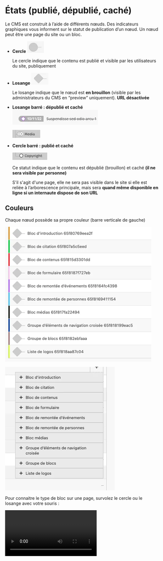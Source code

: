 # États (publié, dépublié, caché)

Le CMS est construit à l’aide de différents nœuds. Des indicateurs graphiques vous informent sur le statut de publication d’un nœud. Un nœud peut être une page du site ou un bloc.

- **Cercle** ![Capture d’écran 2022-02-25 à 16.04.12.webp](edition_des_contenus/Capture_decran_2022-02-25_a_16.04.12.webp)
    
    Le cercle indique que le contenu est publié et visible par les utilisateurs du site, publiquement

- **Losange** ![Capture d’écran 2022-02-25 à 16.01.24.webp](edition_des_contenus/Capture_decran_2022-02-25_a_16.01.24.webp)
    
    Le losange indique que le nœud est **en brouillon** (visible par les administrateurs du CMS en “preview” uniquement). **URL désactivée**

- **Losange barré : dépublié et caché** ![Capture d’écran 2022-12-05 à 14.54.15.webp](edition_des_contenus/Capture_decran_2022-12-05_a_14.54.15.webp)
    
    ![Capture d’écran 2022-12-05 à 14.53.48.webp](edition_des_contenus/Capture_decran_2022-12-05_a_14.53.48.webp)

- **Cercle barré : publié et caché**

    ![Capture d’écran 2022-12-05 à 14.26.20.webp](edition_des_contenus/Capture_decran_2022-12-05_a_14.26.20.webp)
    
    Ce statut indique que le contenu est dépublié (brouillon) et caché **(il ne sera visible par personne)**
    
    S'il s'agit d'une page, elle ne sera pas visible dans le site si elle est reliée à l’arborescence principale, mais sera **quand même disponible en ligne si un internaute dispose de son URL**

## Couleurs

Chaque nœud possède sa propre couleur (barre verticale de gauche) 

![Capture d’écran 2024-03-18 à 11.37.19.webp](etats/Capture_decran_2024-03-18_a_11.37.19.webp)

![Capture d’écran 2024-03-18 à 11.33.10.webp](etats/Capture_decran_2024-03-18_a_11.33.10.webp)

Pour connaitre le type de bloc sur une page, survolez le cercle ou le losange avec votre souris :

<video controls>
<source src="/user/etats/Enregistrement_de_lecran_2024-08-27_a_12.32.59.webm" type="video/webm">
Your browser does not support the video tag.
</video>
